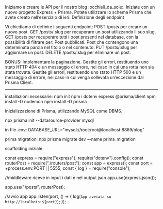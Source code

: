 Iniziamo a creare le API per il nostro blog :occhiali_da_sole:. Iniziate con un nuovo progetto Express + Prisma. Potete utilizzare lo schema Prisma che avete creato nell’esercizio di ieri.
Definizione degli endpoint

Vi chiediamo di definire i seguenti endpoint:
POST /posts per creare un nuovo post.
GET /posts/:slug per recuperare un post utilizzando il suo slug.
GET /posts per recuperare tutti i post presenti nel database, con la possibilità di filtrare 
per:
Post pubblicati.
Post che contengono una determinata parola nel titolo o nel contenuto.
PUT /posts/:slug per aggiornare un post.
DELETE /posts/:slug per eliminare un post.

BONUS:
Implementare la paginazione.
Gestite gli errori, restituendo uno stato HTTP 404 e un messaggio di errore, nel caso in cui una rotta non sia stata trovata.
Gestite gli errori, restituendo uno stato HTTP 500 e un messaggio di errore, nel caso in cui venga sollevata un’eccezione dal Prisma Client.

----------------------------------------------------------------- 
installazioni necessarie:
npm init
npm i dotenv express @prisma/client
npm install -D nodemon
npm install -D prisma

inizializzazione di Prisma, utilizzando MySQL come DBMS.

npx prisma init --datasource-provider mysql

in file .env:
DATABASE_URL="mysql://root:root@localhost:8889/blog"


prima migration:
npx prisma migrate dev --name prima_migration

scaffolding iniziale:

const express = require("express");
require("dotenv").config();
const routerPost = require("./routers/post");
const app = express();
const port = +process.env.PORT || 5555;
const { log } = require("console");

//middleware riceve in input i dati e nel output json
app.use(express.json());

app.use("/posts", routerPost);


//avvio app
app.listen(port, () => {
  log(`App avviata su http://localhots:${port}`);
});

